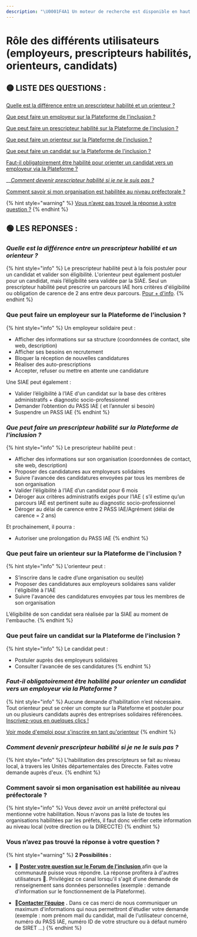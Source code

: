 ```yaml
---
description: "\U0001F4A1 Un moteur de recherche est disponible en haut à droite ↗↗↗"
---
```


# Rôle des différents utilisateurs \(employeurs, prescripteurs habilités, orienteurs, candidats\)

## 🟡 LISTE DES QUESTIONS  :

[Quelle est la différence entre un prescripteur habilité et un orienteur ? ](role-des-differents-utilisateurs.md#quelle-est-la-difference-entre-un-prescripteur-habilite-et-un-orienteur)

[Que peut faire un employeur sur la Plateforme de l'inclusion ?](role-des-differents-utilisateurs.md#que-peut-faire-un-employeur-sur-la-plateforme-de-linclusion)

[Que peut faire un prescripteur habilité sur la Plateforme de l'inclusion ?](role-des-differents-utilisateurs.md#que-peut-faire-un-prescripteur-habilite-sur-la-plateforme-de-linclusion)

[Que peut faire un orienteur sur la Plateforme de l'inclusion ?](role-des-differents-utilisateurs.md#que-peut-faire-un-orienteur-sur-la-plateforme-de-linclusion)

[Que peut faire un candidat sur la Plateforme de l'inclusion ?](role-des-differents-utilisateurs.md#que-peut-faire-un-candidat-sur-la-plateforme-de-linclusion)

[Faut-il obligatoirement être habilité pour orienter un candidat vers un employeur via la Plateforme ?](role-des-differents-utilisateurs.md#faut-il-obligatoirement-etre-habilite-pour-orienter-un-candidat-vers-un-employeur-via-la-plateforme)

\_\_[_Comment devenir prescripteur habilité si je ne le suis pas ?_](role-des-differents-utilisateurs.md#comment-devenir-prescripteur-habilite-si-je-ne-le-suis-pas)

[Comment savoir si mon organisation est habilitée au niveau préfectorale ?](role-des-differents-utilisateurs.md#vous-navez-pas-trouve-la-reponse-a-votre-question)

{% hint style="warning" %}
[Vous n’avez pas trouvé la réponse à votre question ?](role-des-differents-utilisateurs.md#vous-navez-pas-trouve-la-reponse-a-votre-question)
{% endhint %}

## 🟢 LES REPONSES : 

### _Quelle est la différence entre un prescripteur habilité et un orienteur ?_ 

{% hint style="info" %}
Le prescripteur habilité peut à la fois postuler pour un candidat et valider son éligibilité. L'orienteur peut également postuler pour un candidat, mais l’éligibilité sera validée par la SIAE. Seul un prescripteur habilité peut prescrire un parcours IAE hors critères d'éligibilité ou obligation de carence de 2 ans entre deux parcours. [Pour + d'info](../pourquoi-une-plateforme-de-linclusion/qui-sont-les-differents-prescripteurs/).
{% endhint %}

### Que peut faire un employeur sur la Plateforme de l'inclusion ?

{% hint style="info" %}
Un employeur solidaire peut : 

* Afficher des informations sur sa structure \(coordonnées de contact, site web, description\)
* Afficher ses besoins en recrutement
* Bloquer la réception de nouvelles candidatures
* Réaliser des auto-prescriptions
* Accepter, refuser ou mettre en attente une candidature

Une SIAE peut également : 

* Valider l’éligibilité à l’IAE d'un candidat sur la base des critères administratifs + diagnostic socio-professionnel
* Demander l’obtention du PASS IAE \( et l’annuler si besoin\)
* Suspendre un PASS IAE 
{% endhint %}

### _**Que peut faire un prescripteur habilité sur la Plateforme de l'inclusion ?**_

{% hint style="info" %}
Le prescripteur habilité peut :

* Afficher des informations sur son organisation \(coordonnées de contact, site web, description\)
* Proposer des candidatures aux employeurs solidaires
* Suivre l'avancée des candidatures envoyées par tous les membres de son organisation
* Valider l’éligibilité à l’IAE d’un candidat pour 6 mois
* Déroger aux critères administratifs exigés pour l’IAE \( s’il estime qu’un parcours IAE est pertinent suite au diagnostic socio-professionnel
* Déroger au délai de carence entre 2 PASS IAE/Agrément \(délai de carence = 2 ans\)

Et prochainement, il pourra : 

* Autoriser une prolongation du PASS IAE
{% endhint %}

### Que peut faire un orienteur sur la Plateforme de l'inclusion ?

{% hint style="info" %}
L'orienteur peut :

* S’inscrire dans le cadre d’une organisation ou seul\(e\)
* Proposer des candidatures aux employeurs solidaires sans valider l'éligibilité  à l'IAE
* Suivre l'avancée des candidatures envoyées par tous les membres de son organisation

L’éligibilité de son candidat sera réalisée par la SIAE au moment de l'embauche.
{% endhint %}

### Que peut faire un candidat sur la Plateforme de l'inclusion ?

{% hint style="info" %}
Le candidat peut :

* Postuler auprès des employeurs solidaires
* Consulter l'avancée de ses candidatures
{% endhint %}

### _**Faut-il obligatoirement être habilité pour orienter un candidat vers un employeur via la Plateforme ?**_

{% hint style="info" %}
Aucune demande d'habilitation n’est nécessaire. Tout orienteur peut se créer un compte sur la Plateforme et postuler pour un ou plusieurs candidats auprès des entreprises solidaires référencées. [Inscrivez-vous en quelques clics !](https://inclusion.beta.gouv.fr/signup/prescriber/choose_kind)

[Voir mode d'emploi pour s'inscrire en tant qu'orienteur](../mon-mode-demploi-prescripteur/inscription-prescripteur.md#inscription-pour-un-orienteur)
{% endhint %}

### _Comment devenir prescripteur habilité si je ne le suis pas ?_

{% hint style="info" %}
L'habilitation des prescripteurs se fait au niveau local, à travers les Unités départementales des Direccte. Faites votre demande auprès d'eux.
{% endhint %}

### Comment savoir si mon organisation est habilitée au niveau préfectorale ?

{% hint style="info" %}
Vous devez avoir un arrêté préfectoral qui mentionne votre habilitation. Nous n'avons pas la liste de toutes les organisations habilitées par les préfets,  il faut donc vérifier cette information au niveau local \(votre direction ou la DIRECCTE\)
{% endhint %}

### Vous n’avez pas trouvé la réponse à votre question ?

{% hint style="warning" %}
**2 Possibilités :**

* 💬 [**Poster votre question sur le Forum de l'inclusion** ](https://forum.inclusion.beta.gouv.fr/)afin que la communauté puisse vous répondre. La réponse profitera à d'autres utilisateurs 🤝. Privilégiez ce canal lorsqu'il s'agit d'une demande de renseignement sans données personnelles \(exemple : demande d'information sur le fonctionnement de la Plateforme\).



* 📝[**Contacter l’équipe**](mailto:assistance@inclusion.beta.gouv.fr) **.** Dans ce cas merci de nous communiquer un maximum d'informations qui nous permettront d'étudier votre demande \(exemple : nom prénom mail du candidat, mail de l'utilisateur concerné, numéro du PASS IAE, numéro ID de votre structure ou à défaut numéro de SIRET …\)
{% endhint %}

